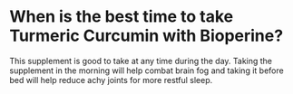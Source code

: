 # When is the best time to take Turmeric Curcumin with Bioperine?

This supplement is good to take at any time during the day. Taking the supplement in the morning will help combat brain fog and taking it before bed will help reduce achy joints for more restful sleep.
